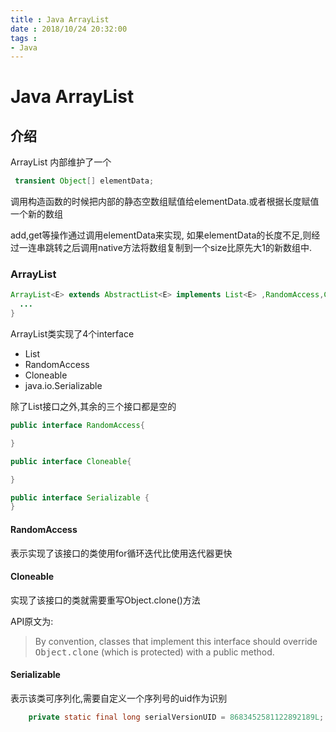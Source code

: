 ```yaml
---
title : Java ArrayList
date : 2018/10/24 20:32:00
tags :
- Java
---
```


# Java ArrayList

## 介绍

ArrayList 内部维护了一个
``` java
 transient Object[] elementData;
```

调用构造函数的时候把内部的静态空数组赋值给elementData.或者根据长度赋值一个新的数组

add,get等操作通过调用elementData来实现, 如果elementData的长度不足,则经过一连串跳转之后调用native方法将数组复制到一个size比原先大1的新数组中.

### ArrayList
``` java
ArrayList<E> extends AbstractList<E> implements List<E> ,RandomAccess,Cloneable,java.io.Serializable{
  ...
}
```
ArrayList类实现了4个interface
- List
- RandomAccess
- Cloneable
- java.io.Serializable

除了List接口之外,其余的三个接口都是空的
``` java
public interface RandomAccess{

}

public interface Cloneable{

}

public interface Serializable {
}

```
#### RandomAccess
表示实现了该接口的类使用for循环迭代比使用迭代器更快
#### Cloneable
实现了该接口的类就需要重写Object.clone()方法

API原文为:
> By convention, classes that implement this interface should override
 <tt>Object.clone</tt> (which is protected) with a public method.


#### Serializable
表示该类可序列化,需要自定义一个序列号的uid作为识别
``` java
    private static final long serialVersionUID = 8683452581122892189L;
```
